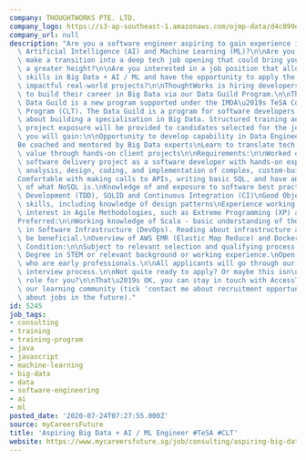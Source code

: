 ```yaml
---
company: THOUGHTWORKS PTE. LTD.
company_logo: https://s3-ap-southeast-1.amazonaws.com/ojmp-data/d4c099e0d771e7aee8216da70d298684/thoughtworks.png
company_url: null
description: "Are you a software engineer aspiring to gain experience in Big Data,\
  \ Artificial Intelligence (AI) and Machine Learning (ML)?\n\nAre you looking to\
  \ make a transition into a deep tech job opening that could bring your career to\
  \ a greater height?\n\nAre you interested in a job position that allows you to acquire\
  \ skills in Big Data + AI / ML and have the opportunity to apply the knowledge in\
  \ impactful real-world projects?\n\nThoughtWorks is hiring developers with a passion\
  \ to build their career in Big Data via our Data Guild Program.\n\nThe ThoughtWorks\
  \ Data Guild is a new program supported under the IMDA\u2019s TeSA Company-Led Training\
  \ Program (CLT). The Data Guild is a program for software developers who are passionate\
  \ about building a specialisation in Big Data. Structured training and hands-on\
  \ project exposure will be provided to candidates selected for the job.\n\nWhat\
  \ you will gain:\n\nOpportunity to develop capability in Data Engineering/AI/ML\n\
  Be coached and mentored by Big Data experts\nLearn to translate tech to business\
  \ value through hands-on client projects\n\nRequirements:\n\nWorked on end-to-end\
  \ software delivery project as a software developer with hands-on experience in\
  \ analysis, design, coding, and implementation of complex, custom-built applications.\n\
  Comfortable with making calls to APIs, writing basic SQL, and have an understanding\
  \ of what NoSQL is.\nKnowledge of and exposure to software best practices like Test-Driven\
  \ Development (TDD), SOLID and Continuous Integration (CI)\nGood Object-Oriented\
  \ skills, including knowledge of design patterns\nExperience working with, or an\
  \ interest in Agile Methodologies, such as Extreme Programming (XP) and Scrum\n\n\
  Preferred:\n\nWorking knowledge of Scala - basic understanding of the syntax\nKnowledge\
  \ in Software Infrastructure (DevOps). Reading about infrastructure as code will\
  \ be beneficial.\nOverview of AWS EMR (Elastic Map Reduce) and Docker.\n\nProgramme\
  \ Condition:\n\nSubject to relevant selection and qualifying process.\nDiploma,\
  \ Degree in STEM or relevant background or working experience.\nOpen to Singaporeans\
  \ who are early professionals.\n\nAll applicants will go through our Software Developer\
  \ interview process.\n\nNot quite ready to apply? Or maybe this isn\u2019t the right\
  \ role for you?\n\nThat\u2019s OK, you can stay in touch with AccessThoughtWorks,\
  \ our learning community (tick 'contact me about recruitment opportunities' to hear\
  \ about jobs in the future)."
id: 5245
job_tags:
- consulting
- training
- training-program
- java
- javascript
- machine-learning
- big-data
- data
- software-engineering
- ai
- ml
posted_date: '2020-07-24T07:27:55.000Z'
source: myCareersFuture
title: 'Aspiring Big Data + AI / ML Engineer #TeSA #CLT'
website: https://www.mycareersfuture.sg/job/consulting/aspiring-big-data-ai-ml-engineer-tesa-clt-cf01bff6b0987f71f3dd228609328119
---
```

